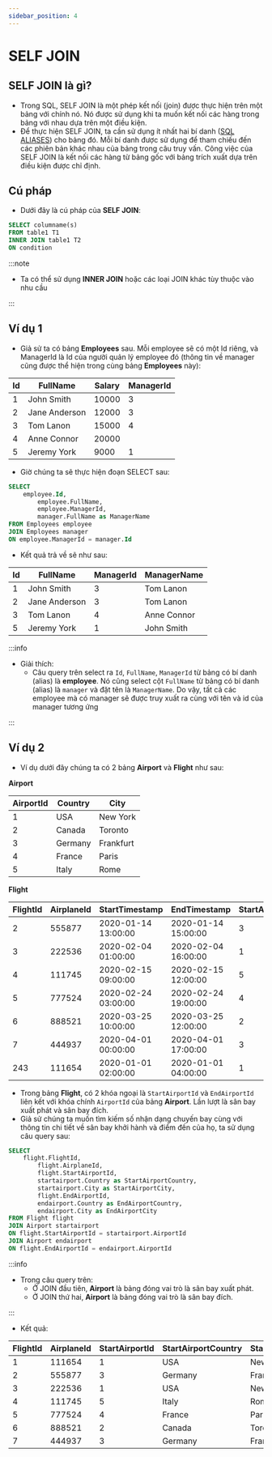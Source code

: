```yaml
---
sidebar_position: 4
---
```


# SELF JOIN

## SELF JOIN là gì?

- Trong SQL, SELF JOIN là một phép kết nối (join) được thực hiện trên một bảng với chính nó. Nó được sử dụng khi ta muốn kết nối các hàng trong bảng với nhau dựa trên một điều kiện.
- Để thực hiện SELF JOIN, ta cần sử dụng ít nhất hai bí danh ([SQL ALIASES](../sql-aliases)) cho bảng đó. Mỗi bí danh được sử dụng để tham chiếu đến các phiên bản khác nhau của bảng trong câu truy vấn. Công việc của SELF JOIN là kết nối các hàng từ bảng gốc với bảng trích xuất dựa trên điều kiện được chỉ định.

## Cú pháp

- Dưới đây là cú pháp của **SELF JOIN**:

```sql
SELECT columname(s)
FROM table1 T1
INNER JOIN table1 T2
ON condition
```

:::note

- Ta có thể sử dụng **INNER JOIN** hoặc các loại JOIN khác tùy thuộc vào nhu cầu

:::

## Ví dụ 1

- Giả sử ta có bảng **Employees** sau. Mỗi employee sẽ có một Id riêng, và ManagerId là Id của người quản lý employee đó (thông tin về manager cũng được thể hiện trong cùng bảng **Employees** này):

| Id  | FullName      | Salary | ManagerId |
| --- | ------------- | ------ | --------- |
| 1   | John Smith    | 10000  | 3         |
| 2   | Jane Anderson | 12000  | 3         |
| 3   | Tom Lanon     | 15000  | 4         |
| 4   | Anne Connor   | 20000  |           |
| 5   | Jeremy York   | 9000   | 1         |

- Giờ chúng ta sẽ thực hiện đoạn SELECT sau:

```sql
SELECT
    employee.Id,
        employee.FullName,
        employee.ManagerId,
        manager.FullName as ManagerName
FROM Employees employee
JOIN Employees manager
ON employee.ManagerId = manager.Id
```

- Kết quả trả về sẽ như sau:

| Id  | FullName      | ManagerId | ManagerName |
| --- | ------------- | --------- | ----------- |
| 1   | John Smith    | 3         | Tom Lanon   |
| 2   | Jane Anderson | 3         | Tom Lanon   |
| 3   | Tom Lanon     | 4         | Anne Connor |
| 5   | Jeremy York   | 1         | John Smith  |

:::info

- Giải thích:
  - Câu query trên select ra `Id`, `FullName`, `ManagerId` từ bảng có bí danh (alias) là **employee**. Nó cũng select cột `FullName` từ bảng có bí danh (alias) là `manager` và đặt tên là `ManagerName`. Do vậy, tất cả các employee mà có manager sẽ được truy xuất ra cùng với tên và id của manager tương ứng

:::

## Ví dụ 2

- Ví dụ dưới đây chúng ta có 2 bảng **Airport** và **Flight** như sau:

**Airport**

| AirportId | Country | City      |
| --------- | ------- | --------- |
| 1         | USA     | New York  |
| 2         | Canada  | Toronto   |
| 3         | Germany | Frankfurt |
| 4         | France  | Paris     |
| 5         | Italy   | Rome      |

**Flight**

| FlightId | AirplaneId | StartTimestamp      | EndTimestamp        | StartAirportId | EndAirportId |
| -------- | ---------- | ------------------- | ------------------- | -------------- | ------------ |
| 2        | 555877     | 2020-01-14 13:00:00 | 2020-01-14 15:00:00 | 3              | 4            |
| 3        | 222536     | 2020-02-04 01:00:00 | 2020-02-04 16:00:00 | 1              | 5            |
| 4        | 111745     | 2020-02-15 09:00:00 | 2020-02-15 12:00:00 | 5              | 4            |
| 5        | 777524     | 2020-02-24 03:00:00 | 2020-02-24 19:00:00 | 4              | 2            |
| 6        | 888521     | 2020-03-25 10:00:00 | 2020-03-25 12:00:00 | 2              | 1            |
| 7        | 444937     | 2020-04-01 00:00:00 | 2020-04-01 17:00:00 | 3              | 1            |
| 243      | 111654     | 2020-01-01 02:00:00 | 2020-01-01 04:00:00 | 1              | 2            |

- Trong bảng **Flight**, có 2 khóa ngoại là `StartAirportId` và `EndAirportId` liên kết với khóa chính `AirportId` của bảng **Airport**. Lần lượt là sân bay xuất phát và sân bay đích.
- Giả sử chúng ta muốn tìm kiếm số nhận dạng chuyến bay cùng với thông tin chi tiết về sân bay khởi hành và điểm đến của họ, ta sử dụng câu query sau:

```sql
SELECT
	flight.FlightId,
    	flight.AirplaneId,
    	flight.StartAirportId,
    	startairport.Country as StartAirportCountry,
    	startairport.City as StartAirportCity,
    	flight.EndAirportId,
    	endairport.Country as EndAirportCountry,
    	endairport.City as EndAirportCity
FROM Flight flight
JOIN Airport startairport
ON flight.StartAirportId = startairport.AirportId
JOIN Airport endairport
ON flight.EndAirportId = endairport.AirportId
```

:::info

- Trong câu query trên:
  - Ở JOIN đầu tiên, **Airport** là bảng đóng vai trò là sân bay xuất phát.
  - Ở JOIN thứ hai, **Airport** là bảng đóng vai trò là sân bay đích.

:::

- Kết quả:

| FlightId | AirplaneId | StartAirportId | StartAirportCountry | StartAirportCity | EndAirportId | EndAirportCountry | EndAirportCity |
| -------- | ---------- | -------------- | ------------------- | ---------------- | ------------ | ----------------- | -------------- |
| 1        | 111654     | 1              | USA                 | New York         | 2            | Canada            | Toronto        |
| 2        | 555877     | 3              | Germany             | Frankfurt        | 4            | France            | Paris          |
| 3        | 222536     | 1              | USA                 | New York         | 5            | Italy             | Rome           |
| 4        | 111745     | 5              | Italy               | Rome             | 4            | France            | Paris          |
| 5        | 777524     | 4              | France              | Paris            | 2            | Canada            | Toronto        |
| 6        | 888521     | 2              | Canada              | Toronto          | 1            | USA               | New York       |
| 7        | 444937     | 3              | Germany             | Frankfurt        | 1            | USA               | New York       |
